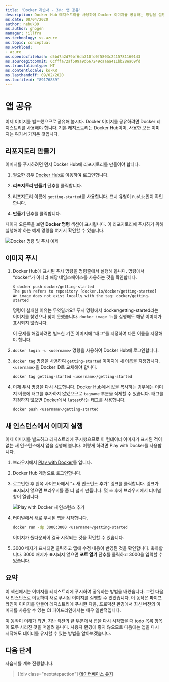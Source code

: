 ```yaml
---
title: 'Docker 자습서 - 3부: 앱 공유'
description: Docker Hub 레지스트리를 사용하여 Docker 이미지를 공유하는 방법을 설명합니다.
ms.date: 08/04/2020
author: nebuk89
ms.author: ghogen
manager: jillfra
ms.technology: vs-azure
ms.topic: conceptual
ms.workload:
- azure
ms.openlocfilehash: d5bd7a2d79bf6da710fd0f5803c2415781160143
ms.sourcegitcommit: 6cfffa72af599a9d667249caaaa411bb28ea69fd
ms.translationtype: HT
ms.contentlocale: ko-KR
ms.lasthandoff: 09/02/2020
ms.locfileid: "89176839"
---
```

# <a name="share-your-app"></a>앱 공유

이제 이미지를 빌드했으므로 공유해 봅시다. Docker 이미지를 공유하려면 Docker 레지스트리를 사용해야 합니다. 기본 레지스트리는 Docker Hub이며, 사용한 모든 이미지는 여기서 가져온 것입니다.

## <a name="create-a-repo"></a>리포지토리 만들기

이미지를 푸시하려면 먼저 Docker Hub에 리포지토리를 만들어야 합니다.

1. 필요한 경우 [Docker Hub](https://hub.docker.com)로 이동하여 로그인합니다.

1. **리포지토리 만들기** 단추를 클릭합니다.

1. 리포지토리 이름에 `getting-started`를 사용합니다. 표시 유형이 `Public`인지 확인합니다.

1. **만들기** 단추를 클릭합니다.

페이지 오른쪽을 보면 **Docker 명령** 섹션이 표시됩니다. 이 리포지토리에 푸시하기 위해 실행해야 하는 예제 명령을 여기서 확인할 수 있습니다.

![Docker 명령 및 푸시 예제](media/push-command.png)

## <a name="push-the-image"></a>이미지 푸시

1. Docker Hub에 표시된 푸시 명령을 명령줄에서 실행해 봅니다. 명령에서 “docker”가 아니라 해당 네임스페이스를 사용하는 것을 확인합니다.

    ```plaintext
    $ docker push docker/getting-started
    The push refers to repository [docker.io/docker/getting-started]
    An image does not exist locally with the tag: docker/getting-started
    ```

    명령이 실패한 이유는 무엇일까요? 푸시 명령에서 docker/getting-started라는 이미지를 찾았으나 찾지 못했습니다. `docker image ls`를 실행해도 해당 이미지가 표시되지 않습니다.

    이 문제를 해결하려면 빌드한 기존 이미지에 “태그”를 지정하여 다른 이름을 지정해야 합니다.

1. `docker login -u <username>` 명령을 사용하여 Docker Hub에 로그인합니다.

1. `docker tag` 명령을 사용하여 `getting-started` 이미지에 새 이름을 지정합니다. `<username>`을 Docker ID로 교체해야 합니다.

    ```bash
    docker tag getting-started <username>/getting-started
    ```

1. 이제 푸시 명령을 다시 시도합니다. Docker Hub에서 값을 복사하는 경우에는 이미지 이름에 태그를 추가하지 않았으므로 `tagname` 부분을 삭제할 수 있습니다. 태그를 지정하지 않으면 Docker에서 `latest`라는 태그를 사용합니다.

    ```bash
    docker push <username>/getting-started
    ```

## <a name="run-the-image-on-a-new-instance"></a>새 인스턴스에서 이미지 실행

이제 이미지를 빌드하고 레지스트리에 푸시했으므로 이 컨테이너 이미지가 표시된 적이 없는 새 인스턴스에서 앱을 실행해 봅니다. 이렇게 하려면 Play with Docker를 사용합니다.

1. 브라우저에서 [Play with Docker](http://play-with-docker.com)를 엽니다.

1. Docker Hub 계정으로 로그인합니다.

1. 로그인한 후 왼쪽 사이드바에서 “+ 새 인스턴스 추가” 링크를 클릭합니다. 링크가 표시되지 않으면 브라우저를 좀 더 넓게 만듭니다. 몇 초 후에 브라우저에서 터미널 창이 열립니다.

    ![Play with Docker 새 인스턴스 추가](media/pwd-add-new-instance.png)

1. 터미널에서 새로 푸시된 앱을 시작합니다.

    ```bash
    docker run -dp 3000:3000 <username>/getting-started
    ```

    이미지가 풀다운되어 결국 시작되는 것을 확인할 수 있습니다.

1. 3000 배지가 표시되면 클릭하고 앱에 수정 내용이 반영된 것을 확인합니다. 축하합니다. 3000 배지가 표시되지 않으면 **포트 열기** 단추를 클릭하고 3000을 입력할 수 있습니다.

## <a name="recap"></a>요약

이 섹션에서는 이미지를 레지스트리에 푸시하여 공유하는 방법을 배웠습니다. 그런 다음 새 인스턴스로 이동하여 새로 푸시된 이미지를 실행할 수 있었습니다. 이 동작은 파이프라인이 이미지를 만들어 레지스트리에 푸시한 다음, 프로덕션 환경에서 최신 버전의 이미지를 사용할 수 있는 CI 파이프라인에서는 매우 일반적입니다.

이 동작이 이해가 되면, 지난 섹션의 끝 부분에서 앱을 다시 시작했을 때 todo 목록 항목이 모두 사라진 것을 떠올려 봅니다. 사용자 환경에 좋지 않으므로 다음에는 앱을 다시 시작해도 데이터를 유지할 수 있는 방법을 알아보겠습니다.

## <a name="next-steps"></a>다음 단계

자습서를 계속 진행합니다.

> [!div class="nextstepaction"]
> [데이터베이스 유지](persist-your-data.md)